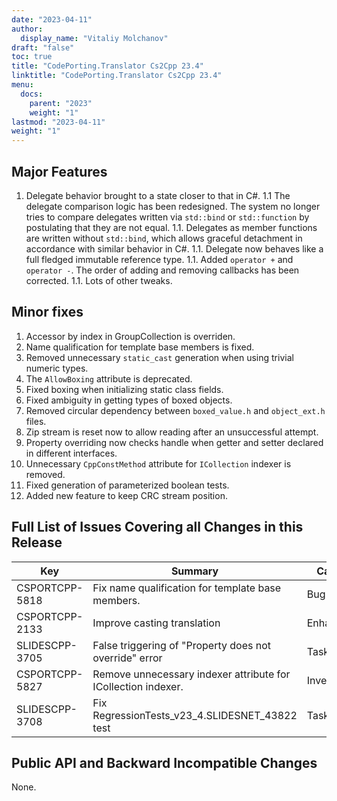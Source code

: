 ```yaml
---
date: "2023-04-11"
author:
  display_name: "Vitaliy Molchanov"
draft: "false"
toc: true
title: "CodePorting.Translator Cs2Cpp 23.4"
linktitle: "CodePorting.Translator Cs2Cpp 23.4"
menu:
  docs:
    parent: "2023"
    weight: "1"
lastmod: "2023-04-11"
weight: "1"
---
```


## Major Features ##

1. Delegate behavior brought to a state closer to that in C#.
1.1 The delegate comparison logic has been redesigned. The system no longer tries to compare delegates written via `std::bind` or `std::function` by postulating that they are not equal.
1.1. Delegates as member functions are written without `std::bind`, which allows graceful detachment in accordance with similar behavior in C#.
1.1. Delegate now behaves like a full fledged immutable reference type.
1.1. Added `operator +` and `operator -`. The order of adding and removing callbacks has been corrected.
1.1. Lots of other tweaks.

## Minor fixes ##

1. Accessor by index in GroupCollection is overriden.
1. Name qualification for template base members is fixed.
1. Removed unnecessary `static_cast` generation when using trivial numeric types.
1. The `AllowBoxing` attribute is deprecated.
1. Fixed boxing when initializing static class fields.
1. Fixed ambiguity in getting types of boxed objects.
1. Removed circular dependency between `boxed_value.h` and `object_ext.h` files.
1. Zip stream is reset now to allow reading after an unsuccessful attempt.
1. Property overriding now checks handle when getter and setter declared in different interfaces.
1. Unnecessary `CppConstMethod` attribute for `ICollection` indexer is removed.
1. Fixed generation of parameterized boolean tests.
1. Added new feature to keep CRC stream position.

## Full List of Issues Covering all Changes in this Release ##

| Key | Summary | Category |
| --- | --- | --- |
| CSPORTCPP-5818 | Fix name qualification for template base members. | Bug  |
| CSPORTCPP-2133 | Improve casting translation | Enhancement  |
| SLIDESCPP-3705 | False triggering of "Property does not override" error | Task |
| CSPORTCPP-5827 | Remove unnecessary indexer attribute for ICollection indexer. | Investigation |
| SLIDESCPP-3708 | Fix RegressionTests_v23_4.SLIDESNET_43822 test | Task |

## Public API and Backward Incompatible Changes ##

None.
